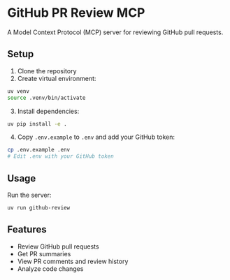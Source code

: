 # GitHub PR Review MCP

A Model Context Protocol (MCP) server for reviewing GitHub pull requests.

## Setup

1. Clone the repository
2. Create virtual environment:
```bash
uv venv
source .venv/bin/activate
```

3. Install dependencies:
```bash
uv pip install -e .
```

4. Copy `.env.example` to `.env` and add your GitHub token:
```bash
cp .env.example .env
# Edit .env with your GitHub token
```

## Usage

Run the server:
```bash
uv run github-review
```

## Features

- Review GitHub pull requests
- Get PR summaries
- View PR comments and review history
- Analyze code changes 